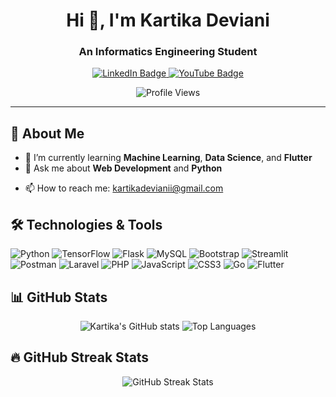 <h1 align="center">Hi 👋, I'm Kartika Deviani</h1>
<h3 align="center">An Informatics Engineering Student</h3>

<div align="center">
  <a href="https://www.linkedin.com/in/kartika-deviani-35732a225/">
    <img src="https://img.shields.io/badge/LinkedIn-blue?style=for-the-badge&logo=linkedin&logoColor=white" alt="LinkedIn Badge"/>
  </a>
  <a href="https://www.youtube.com/@devliezye">
    <img src="https://img.shields.io/badge/YouTube-red?style=for-the-badge&logo=youtube&logoColor=white" alt="YouTube Badge"/>
  </a>
</div>

<p align="center">
  <img src="https://komarev.com/ghpvc/?username=kartikadev11&color=blue&style=flat-square" alt="Profile Views"/>
</p>

---

## 🌟 About Me

- 🌱 I’m currently learning **Machine Learning**, **Data Science**, and **Flutter**
- 💬 Ask me about **Web Development** and **Python**
<!-- - 👯 I’m looking to collaborate on **Open Source Projects** -->
- 📫 How to reach me: [kartikadevianii@gmail.com](mailto:kartikadevianii@gmail.com)
<!-- - ⚡ Fun fact: I love playing the guitar and hiking -->

## 🛠️ Technologies & Tools

![Python](https://img.shields.io/badge/-Python-black?style=flat-square&logo=python)
![TensorFlow](https://img.shields.io/badge/-TensorFlow-black?style=flat-square&logo=tensorflow)
![Flask](https://img.shields.io/badge/-Flask-black?style=flat-square&logo=flask)
![MySQL](https://img.shields.io/badge/-MySQL-black?style=flat-square&logo=mysql)
![Bootstrap](https://img.shields.io/badge/-Bootstrap-black?style=flat-square&logo=bootstrap)
![Streamlit](https://img.shields.io/badge/-Streamlit-black?style=flat-square&logo=streamlit)
![Postman](https://img.shields.io/badge/-Postman-black?style=flat-square&logo=postman)
![Laravel](https://img.shields.io/badge/-Laravel-black?style=flat-square&logo=laravel)
![PHP](https://img.shields.io/badge/-PHP-black?style=flat-square&logo=php)
![JavaScript](https://img.shields.io/badge/-JavaScript-black?style=flat-square&logo=javascript)
![CSS3](https://img.shields.io/badge/-CSS3-black?style=flat-square&logo=css3)
![Go](https://img.shields.io/badge/-Go-black?style=flat-square&logo=go)
![Flutter](https://img.shields.io/badge/-Flutter-black?style=flat-square&logo=flutter)

## 📊 GitHub Stats

<div align="center">
  <img src="https://github-readme-stats.vercel.app/api?username=kartikadev11&show_icons=true&theme=radical" alt="Kartika's GitHub stats" style="display: inline-block; vertical-align: top;" />
  <img src="https://github-readme-stats.vercel.app/api/top-langs/?username=kartikadev11&layout=compact&theme=radical" alt="Top Languages" style="display: inline-block; vertical-align: top;" />
</div>

## 🔥 GitHub Streak Stats

<p align="center">
  <img src="https://github-readme-streak-stats.herokuapp.com/?user=kartikadev11&theme=radical" alt="GitHub Streak Stats" />
</p>

